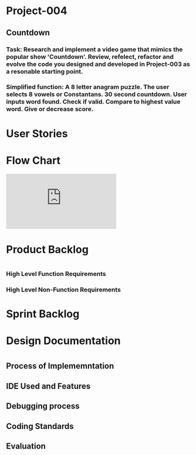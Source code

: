# Project-004
## Countdown
### Task: Research and implement a video game that mimics the popular show 'Countdown'. Review, refelect, refactor and evolve the code you designed and developed in Project-003 as a resonable starting point. 
### Simplified function: A 8 letter anagram puzzle. The user selects 8 vowels or Constantans. 30 second countdown. User inputs word found. Check if valid. Compare to highest value word. Give or decrease score.


<h1> User Stories <h1>
    <h3>  <h3>

# Flow Chart 

![FlowChart](https://github.com/Oliver-Slape/Project-002/blob/master/Flowchart.p)
<h1> Product Backlog <h1>
    
<h3> High Level Function Requirements <h3>
        
<h4>  <h4>
    
<h3> High Level Non-Function Requirements <h3>
        
<h4> <h4>
<h1> Sprint Backlog <h1>
    
<h3>  <h3>
    

<h1> Design Documentation <h1>
  
<h2> Process of Implememntation <h2>
    
<h3> <h3>
  
<h2> IDE Used and Features <h2>
    
<h3> <h3>
  
<h2> Debugging process <h2>
    
<h3> <h3>
  
<h2> Coding Standards <h2>
    
<h3> <h3>
  
<h2> Evaluation <h2>
    
<h3> <h3>
